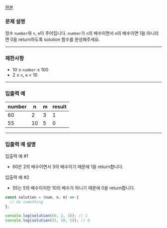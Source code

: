 [원본](https://school.programmers.co.kr/learn/courses/30/lessons/181936)

### **문제 설명**

정수 `number`와 `n`, `m`이 주어집니다. `number`가 `n`의 배수이면서 `m`의 배수이면 1을 아니라면 0을 return하도록 solution 함수를 완성해주세요.

---

### 제한사항

- 10 ≤ `number` ≤ 100
- 2 ≤ `n`, `m` < 10

---

### 입출력 예

| number | n   | m   | result |
| ------ | --- | --- | ------ |
| 60     | 2   | 3   | 1      |
| 55     | 10  | 5   | 0      |

---

### 입출력 예 설명

입출력 예 #1

- 60은 2의 배수이면서 3의 배수이기 때문에 1을 return합니다.

입출력 예 #2

- 55는 5의 배수이지만 10의 배수가 아니기 때문에 0을 return합니다.

```jsx
const solution = (num, n, m) => {
  // do something
};

console.log(solution(60, 2, 3)); // 1
console.log(solution(55, 10, 5)); // 0
```
